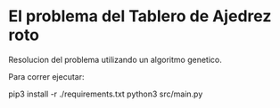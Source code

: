 # El problema del Tablero de Ajedrez roto

Resolucion del problema utilizando un algoritmo genetico.

Para correr ejecutar:

pip3 install -r ./requirements.txt
python3 src/main.py
